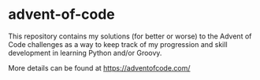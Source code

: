 # advent-of-code

This repository contains my solutions (for better or worse) to the Advent of Code challenges as a way to keep track of my progression and skill development in learning Python and/or Groovy. 

More details can be found at https://adventofcode.com/


